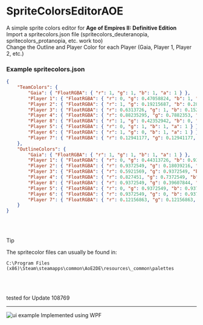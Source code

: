 # SpriteColorsEditorAOE

A simple sprite colors editor for __Age of Empires II: Definitive Edition__ <br />
Import a spritecolors.json file (spritecolors_deuteranopia, spritecolors_protanopia, etc. work too) <br />
Change the Outline and Player Color for each Player (Gaia, Player 1, Player 2, etc.)

### Example spritecolors.json

```json
{
    "TeamColors": {
        "Gaia": { "FloatRGBA": { "r": 1, "g": 1, "b": 1, "a": 1 } }, 
        "Player 1": { "FloatRGBA": { "r": 0, "g": 0.47058824, "b": 1, "a": 1 } }, 
        "Player 2": { "FloatRGBA": { "r": 1, "g": 0.19215687, "b": 0.28627452, "a": 1 } }, 
        "Player 3": { "FloatRGBA": { "r": 0.6313726, "g": 1, "b": 0.15294118, "a": 1 } }, 
        "Player 4": { "FloatRGBA": { "r": 0.88235295, "g": 0.7882353, "b": 0, "a": 1 } }, 
        "Player 8": { "FloatRGBA": { "r": 1, "g": 0.42352942, "b": 0, "a": 1 } }, 
        "Player 5": { "FloatRGBA": { "r": 0, "g": 1, "b": 1, "a": 1 } }, 
        "Player 6": { "FloatRGBA": { "r": 1, "g": 0, "b": 1, "a": 1 } }, 
        "Player 7": { "FloatRGBA": { "r": 0.12941177, "g": 0.12941177, "b": 0.12941177, "a": 1 } }
    }, 
    "OutlineColors": {
        "Gaia": { "FloatRGBA": { "r": 1, "g": 1, "b": 1, "a": 1 } }, 
        "Player 1": { "FloatRGBA": { "r": 0, "g": 0.44313726, "b": 0.9372549, "a": 1 } }, 
        "Player 2": { "FloatRGBA": { "r": 0.9372549, "g": 0.18039216, "b": 0.26666668, "a": 1 } }, 
        "Player 3": { "FloatRGBA": { "r": 0.5921569, "g": 0.9372549, "b": 0.14509805, "a": 1 } }, 
        "Player 4": { "FloatRGBA": { "r": 0.827451, "g": 0.7372549, "b": 0, "a": 1 } }, 
        "Player 8": { "FloatRGBA": { "r": 0.9372549, "g": 0.39607844, "b": 0, "a": 1 } }, 
        "Player 5": { "FloatRGBA": { "r": 0, "g": 0.9372549, "b": 0.9372549, "a": 1 } }, 
        "Player 6": { "FloatRGBA": { "r": 0.9372549, "g": 0, "b": 0.9372549, "a": 1 } }, 
        "Player 7": { "FloatRGBA": { "r": 0.12156863, "g": 0.12156863, "b": 0.12156863, "a": 1 } }
    }
}
```

<br />
<br />

> [!TIP]
> The spritecolor files can usually be found in:
> ```
> C:\Program Files (x86)\Steam\steamapps\common\AoE2DE\resources\_common\palettes
> ```
<br />
<br />

tested for Update 108769

---
![ui example](https://i.imgur.com/yuEy5Ca.png)
Implemented using WPF
